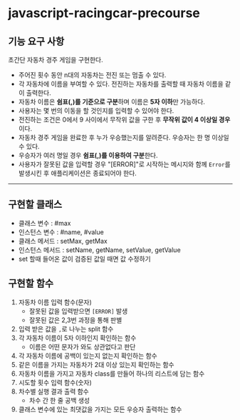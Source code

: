 # javascript-racingcar-precourse

## **기능 요구 사항**

초간단 자동차 경주 게임을 구현한다.

- 주어진 횟수 동안 n대의 자동차는 전진 또는 멈출 수 있다.
- 각 자동차에 이름을 부여할 수 있다. 전진하는 자동차를 출력할 때 자동차 이름을 같이 출력한다.
- 자동차 이름은 **쉼표(,)를 기준으로 구분**하며 이름은 **5자 이하**만 가능하다.
- 사용자는 몇 번의 이동을 할 것인지를 입력할 수 있어야 한다.
- 전진하는 조건은 0에서 9 사이에서 무작위 값을 구한 후 **무작위 값이 4 이상일 경우**이다.
- 자동차 경주 게임을 완료한 후 누가 우승했는지를 알려준다. 우승자는 한 명 이상일 수 있다.
- 우승자가 여러 명일 경우 **쉼표(,)를 이용하여 구분**한다.
- 사용자가 잘못된 값을 입력할 경우 "[ERROR]"로 시작하는 메시지와 함께 `Error`를 발생시킨 후 애플리케이션은 종료되어야 한다.


---
## 구현할 클래스
* 클래스 변수 : #max
* 인스턴스 변수 : #name, #value
* 클래스 메서드 : setMax, getMax
* 인스턴스 메서드 : setName, getName, setValue, getValue
* set 할때 들어온 값이 검증된 값일 때면 값 수정하기


## 구현할 함수
1. 자동차 이름 입력 함수(문자)
    * 잘못된 값을 입력받으면 `[ERROR]` 발생
    * 잘못된 값은 2,3번 과정을 통해 판별
2. 입력 받은 값을 `,`로 나누는 split 함수
3. 각 자동차 이름이 5자 이하인지 확인하는 함수
    * 이름은 어떤 문자가 와도 상관없다고 판단
4. 각 자동차 이름에 공백이 있는지 없는지 확인하는 함수
5. 같은 이름을 가지는 자동차가 2대 이상 있는지 확인하는 함수
6. 자동차 이름을 가지고 자동차 class를 만들어 하나의 리스트에 담는 함수
7. 시도할 횟수 입력 함수(숫자) 
8. 차수별 실행 결과 출력 함수
    * 차수 간 한 줄 공백 생성
9. 클래스 변수에 있는 최댓값을 가지는 모든 우승자 출력하는 함수